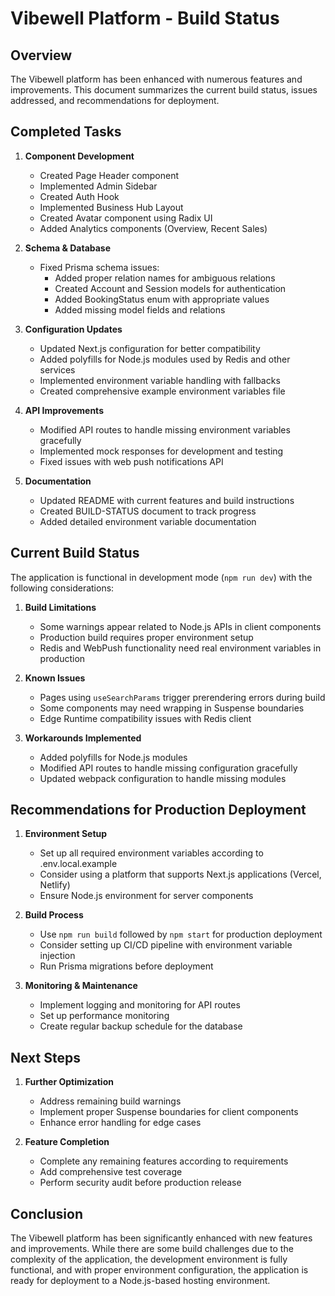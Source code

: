 # Vibewell Platform - Build Status

## Overview

The Vibewell platform has been enhanced with numerous features and improvements. This document summarizes the current build status, issues addressed, and recommendations for deployment.

## Completed Tasks

1. **Component Development**
   - Created Page Header component
   - Implemented Admin Sidebar
   - Created Auth Hook
   - Implemented Business Hub Layout
   - Created Avatar component using Radix UI
   - Added Analytics components (Overview, Recent Sales)

2. **Schema & Database**
   - Fixed Prisma schema issues:
     - Added proper relation names for ambiguous relations
     - Created Account and Session models for authentication
     - Added BookingStatus enum with appropriate values
     - Added missing model fields and relations

3. **Configuration Updates**
   - Updated Next.js configuration for better compatibility
   - Added polyfills for Node.js modules used by Redis and other services
   - Implemented environment variable handling with fallbacks
   - Created comprehensive example environment variables file

4. **API Improvements**
   - Modified API routes to handle missing environment variables gracefully
   - Implemented mock responses for development and testing
   - Fixed issues with web push notifications API

5. **Documentation**
   - Updated README with current features and build instructions
   - Created BUILD-STATUS document to track progress
   - Added detailed environment variable documentation

## Current Build Status

The application is functional in development mode (`npm run dev`) with the following considerations:

1. **Build Limitations**
   - Some warnings appear related to Node.js APIs in client components
   - Production build requires proper environment setup
   - Redis and WebPush functionality need real environment variables in production

2. **Known Issues**
   - Pages using `useSearchParams` trigger prerendering errors during build
   - Some components may need wrapping in Suspense boundaries
   - Edge Runtime compatibility issues with Redis client

3. **Workarounds Implemented**
   - Added polyfills for Node.js modules
   - Modified API routes to handle missing configuration gracefully
   - Updated webpack configuration to handle missing modules

## Recommendations for Production Deployment

1. **Environment Setup**
   - Set up all required environment variables according to .env.local.example
   - Consider using a platform that supports Next.js applications (Vercel, Netlify)
   - Ensure Node.js environment for server components

2. **Build Process**
   - Use `npm run build` followed by `npm start` for production deployment
   - Consider setting up CI/CD pipeline with environment variable injection
   - Run Prisma migrations before deployment

3. **Monitoring & Maintenance**
   - Implement logging and monitoring for API routes
   - Set up performance monitoring
   - Create regular backup schedule for the database

## Next Steps

1. **Further Optimization**
   - Address remaining build warnings
   - Implement proper Suspense boundaries for client components
   - Enhance error handling for edge cases

2. **Feature Completion**
   - Complete any remaining features according to requirements
   - Add comprehensive test coverage
   - Perform security audit before production release

## Conclusion

The Vibewell platform has been significantly enhanced with new features and improvements. While there are some build challenges due to the complexity of the application, the development environment is fully functional, and with proper environment configuration, the application is ready for deployment to a Node.js-based hosting environment. 
